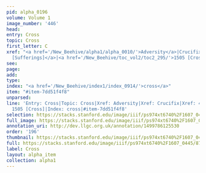 ```yaml
---
pid: alpha_0196
volume: Volume 1
image_number: '446'
head: 
entry: Cross
topic: Cross
first_letter: C
xref: "<a href='/New_Beehive/alpha1/alpha_0010/'>Adversity</a>|Crucifix|<a href='/New_Beehive/toc_vol2/toc2_120/'>498
  [Sufferings]</a>|<a href='/New_Beehive/toc_vol2/toc2_295/'>1505 [Cross]</a>"
see: 
page: 
add: 
type: 
index: "<a href='/New_Beehive/index1/index_0914/'>cross</a>"
item: "#item-7dd51f4f8"
unparsed: 
line: 'Entry: Cross|Topic: Cross|Xref: Adversity|Xref: Crucifix|Xref: 498 [Sufferings]|Xref:
  1505 [Cross]|Index: cross|#item-7dd51f4f8'
selection: https://stacks.stanford.edu/image/iiif/ps974xt6740%2F1607_0445/878,3354,2905,581/full/0/default.jpg
full_image: https://stacks.stanford.edu/image/iiif/ps974xt6740%2F1607_0445/full/full/0/default.jpg
annotation_uri: http://dev.llgc.org.uk/annotation/1499786125530
order: '196'
thumbnail: https://stacks.stanford.edu/image/iiif/ps974xt6740%2F1607_0445/full/100,/0/default.jpg
full: https://stacks.stanford.edu/image/iiif/ps974xt6740%2F1607_0445/878,3354,2905,581/full/0/default.jpg
label: Cross
layout: alpha_item
collection: alpha1
---
```

